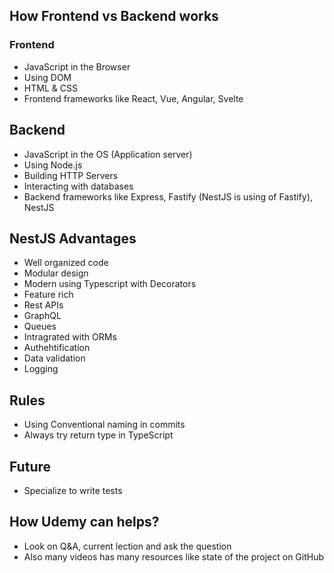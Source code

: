 ## How Frontend vs Backend works

### Frontend

 - JavaScript in the Browser
 - Using DOM
 - HTML & CSS
 - Frontend frameworks like React, Vue, Angular, Svelte

 ## Backend

 - JavaScript in the OS (Application server)
 - Using Node.js
 - Building HTTP Servers
 - Interacting with databases
 - Backend frameworks like Express, Fastify (NestJS is using of Fastify), NestJS


## NestJS Advantages

- Well organized code
- Modular design
- Modern using Typescript with Decorators
- Feature rich
- Rest APIs
- GraphQL
- Queues
- Intragrated with ORMs
- Authehtification
- Data validation
- Logging

## Rules

- Using Conventional naming in commits
- Always try return type in TypeScript

## Future

- Specialize to write tests

## How Udemy can helps?

- Look on Q&A, current lection and ask the question
- Also many videos has many resources like state of the project on GitHub
